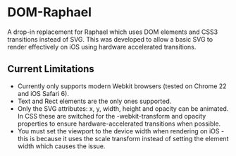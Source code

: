 DOM-Raphael
===========

A drop-in replacement for Raphael which uses DOM elements and CSS3 transitions instead of SVG.  This was developed to allow a basic SVG to render effectively on iOS using hardware accelerated transitions.

Current Limitations
-------------

* Currently only supports modern Webkit browsers (tested on Chrome 22 and iOS Safari 6).
* Text and Rect elements are the only ones supported.
* Only the SVG attributes: x, y, width, height and opacity can be animated.  In CSS these are switched for the -webkit-transform and opacity properties to ensure hardware-accelerated transitions when possible.
* You must set the viewport to the device width when rendering on iOS - this is because it uses the scale transform instead of setting the element width which causes the issue.
